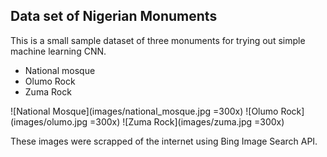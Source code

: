 ## Data set of Nigerian Monuments

This is a small sample dataset of three monuments for trying out simple machine learning CNN.
* National mosque
* Olumo Rock
* Zuma Rock 

![National Mosque](images/national_mosque.jpg =300x)
![Olumo Rock](images/olumo.jpg =300x)
![Zuma Rock](images/zuma.jpg =300x)

These images were scrapped of the internet using Bing Image Search API.
